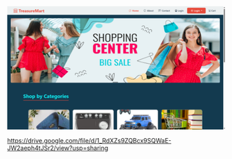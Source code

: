 [![Watch Video](https://raw.githubusercontent.com/KandimallaVarun/TreasureMart-EcommerceApplication/main/Screenshot%20(163).png)](https://drive.google.com/file/d/1tPN0duPrQZJ53zf5jMqpCKUtVpq8_KLs/view?usp=sharing)

https://drive.google.com/file/d/1_RdXZs9ZQBcx9SQWaE-JW2aeph4tJSr2/view?usp=sharing
